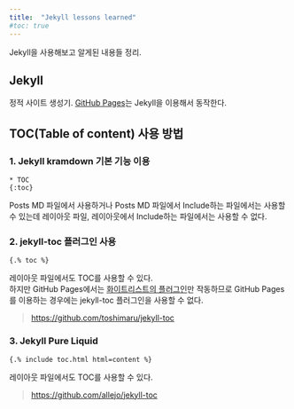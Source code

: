 ```yaml
---
title:  "Jekyll lessons learned"
#toc: true
---
```


Jekyll을 사용해보고 알게된 내용들 정리.


## Jekyll
정적 사이트 생성기. [GitHub Pages](https://pages.github.com/)는 Jekyll을 이용해서 동작한다.

## TOC(Table of content) 사용 방법

### 1. Jekyll kramdown 기본 기능 이용
```
* TOC
{:toc}
```
Posts MD 파일에서 사용하거나 Posts MD 파일에서 Include하는 파일에서는 사용할 수 있는데
레이아웃 파일, 레이아웃에서 Include하는 파일에서는 사용할 수 없다.

### 2. jekyll-toc 플러그인 사용
```liquid
{.% toc %}
```
레이아웃 파일에서도 TOC를 사용할 수 있다.<br>
하지만 GitHub Pages에서는 [화이트리스트의 플러그인](https://pages.github.com/versions)만 작동하므로 GitHub Pages를 이용하는 경우에는 jekyll-toc 플러그인을 사용할 수 없다.

> https://github.com/toshimaru/jekyll-toc

### 3. Jekyll Pure Liquid
```
{.% include toc.html html=content %}
```
레이아웃 파일에서도 TOC를 사용할 수 있다.

> https://github.com/allejo/jekyll-toc


